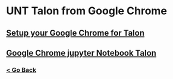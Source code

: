 # UNT Talon from Google Chrome


## [Setup your Google Chrome for Talon](https://github.com/gmihaila/unt_hpc/blob/master/chrome_plugin/setup_google_chrome.md)

## [Google Chrome jupyter Notebook Talon](https://)

### [< Go Back](https://github.com/gmihaila/unt_hpc)
